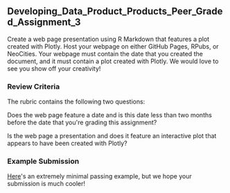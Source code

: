 ## Developing_Data_Product_Products_Peer_Graded_Assignment_3

Create a web page presentation using R Markdown that features a plot created with Plotly. Host your webpage on either GitHub Pages, RPubs, or NeoCities. Your webpage must contain the date that you created the document, and it must contain a plot created with Plotly. We would love to see you show off your creativity! 
 
 
### Review Criteria
The rubric contains the following two questions:

Does the web page feature a date and is this date less than two months before the date that you're grading this assignment?

Is the web page a presentation and does it feature an interactive plot that appears to have been created with Plotly?

### Example Submission
[Here](https://seankross.neocities.org/week3#1)'s an extremely minimal passing example, but we hope your submission is much cooler!

